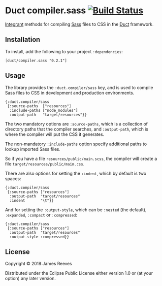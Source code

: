 # Duct compiler.sass [![Build Status](https://github.com/duct-framework/compiler.sass/actions/workflows/test.yml/badge.svg)](https://github.com/duct-framework/compiler.sass/actions/workflows/test.yml)

[Integrant][] methods for compiling [Sass][] files to CSS in
the [Duct][] framework.

[integrant]: https://github.com/weavejester/integrant
[sass]:      http://sass-lang.com/
[duct]:      https://github.com/duct-framework/duct

## Installation

To install, add the following to your project `:dependencies`:

    [duct/compiler.sass "0.2.1"]

## Usage

The library provides the `:duct.compiler/sass` key, and is used to
compile Sass files to CSS in development and production environments.

```edn
{:duct.compiler/sass
 {:source-paths  ["resources"]
  :include-paths ["node_modules"]
  :output-path   "target/resources"}}
```

The two mandatory options are `:source-paths`, which is a collection
of directory paths that the compiler searches, and `:output-path`,
which is where the compiler will put the CSS it generates.

The non-mandatory `:include-paths` option specify additional paths to
lookup imported Sass files.

So if you have a file `resources/public/main.scss`, the compiler will
create a file `target/resources/public/main.css`.

There are also options for setting the `:indent`, which by default is
two spaces:

```edn
{:duct.compiler/sass
 {:source-paths ["resources"]
  :output-path  "target/resources"
  :indent       "\t"}}
```

And for setting the `:output-style`, which can be `:nested` (the
default), `:expanded`, `:compact` or `:compressed`:

```edn
{:duct.compiler/sass
 {:source-paths ["resources"]
  :output-path  "target/resources"
  :output-style :compressed}}
```

## License

Copyright © 2018 James Reeves

Distributed under the Eclipse Public License either version 1.0 or (at
your option) any later version.
